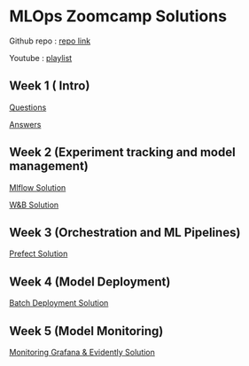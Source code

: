 
# MLOps Zoomcamp Solutions

Github repo : [repo link](https://github.com/DataTalksClub/mlops-zoomcamp.git)

Youtube : [playlist](https://youtube.com/playlist?list=PL3MmuxUbc_hIUISrluw_A7wDSmfOhErJK)


## Week 1 ( Intro)

[Questions](week1/homework.md)

[Answers](week1/Home_work1.ipynb)


## Week 2 (Experiment tracking and model management)

[Mlflow Solution](week2/Homework_week2_mlflow.md)

[W&B Solution](week2/homework-wandb/wandb_homework_soln.md)


## Week 3 (Orchestration and ML Pipelines)

[Prefect Solution](week3/screenshot_soln/week3_hw.md)


## Week 4 (Model Deployment)

[Batch Deployment Solution](week4/screenshot_soln/answers.md)


## Week 5 (Model Monitoring)

[Monitoring Grafana & Evidently Solution](week5/solution/answers.md)

